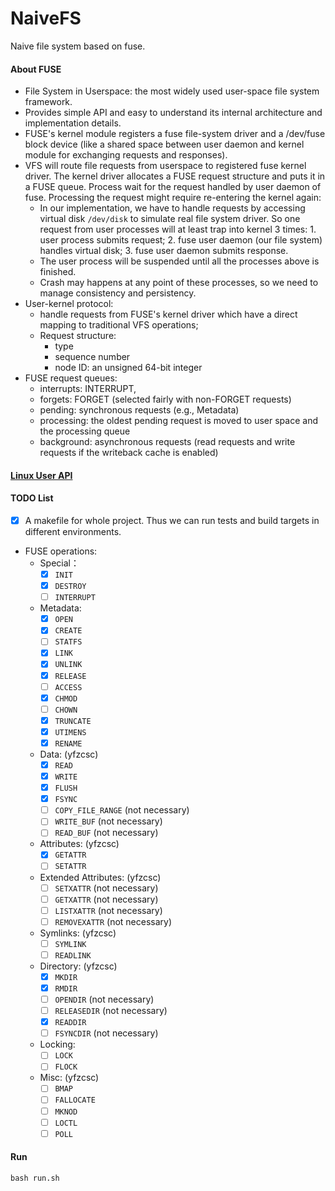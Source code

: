 # NaiveFS
Naive file system based on fuse.
#### About FUSE

- File System in Userspace: the most widely used user-space file system framework.
- Provides simple API and easy to understand its internal architecture and implementation details.
- FUSE's kernel module registers a fuse file-system driver and a /dev/fuse block device (like a shared space between user daemon and kernel module for exchanging requests and responses).
- VFS will route file requests from userspace to registered fuse kernel driver. The kernel driver allocates a FUSE request structure and puts it in a FUSE queue. Process wait for the request handled by user daemon of fuse. Processing the request might require re-entering the kernel again:
  - In our implementation, we have to handle requests by accessing virtual disk `/dev/disk` to simulate real file system driver. So one request from user processes will at least trap into kernel 3 times: 1. user process submits request; 2. fuse user daemon (our file system) handles virtual disk; 3. fuse user daemon submits response.
  - The user process will be suspended until all the processes above is finished.
  - Crash may happens at any point of these processes, so we need to manage consistency and persistency.
- User-kernel protocol:
  - handle requests from FUSE's kernel driver which have a direct mapping to traditional VFS operations;
  - Request structure:
    - type
    - sequence number
    - node ID: an unsigned 64-bit integer
- FUSE request queues:
  - interrupts: INTERRUPT, 
  - forgets: FORGET (selected fairly with non-FORGET requests)
  - pending: synchronous requests (e.g., Metadata)
  - processing: the oldest pending request is moved to user space and the processing queue
  - background: asynchronous requests (read requests and write requests if the writeback cache is enabled)

#### [Linux User API](https://man7.org/linux/man-pages/man2)
#### TODO List

- [x] A makefile for whole project. Thus we can run tests and build targets in different environments.

- FUSE operations:
  - Special：
    - [x] `INIT`
    - [x] `DESTROY`
    - [ ] `INTERRUPT`
  - Metadata:
    - [x] `OPEN`
    - [x] `CREATE`
    - [ ] `STATFS`
    - [x] `LINK`
    - [x] `UNLINK`
    - [x] `RELEASE`
    - [ ] `ACCESS`
    - [x] `CHMOD`
    - [ ] `CHOWN`
    - [x] `TRUNCATE`
    - [x] `UTIMENS`
    - [x] `RENAME`
  - Data: (yfzcsc)
    - [x] `READ`
    - [x] `WRITE`
    - [x] `FLUSH`
    - [x] `FSYNC`
    - [ ] `COPY_FILE_RANGE` (not necessary)
    - [ ] `WRITE_BUF` (not necessary)
    - [ ] `READ_BUF` (not necessary)
  - Attributes: (yfzcsc)
    - [x] `GETATTR`
    - [ ] `SETATTR`
  - Extended Attributes: (yfzcsc)
    - [ ] `SETXATTR` (not necessary)
    - [ ] `GETXATTR` (not necessary)
    - [ ] `LISTXATTR` (not necessary)
    - [ ] `REMOVEXATTR` (not necessary)
  - Symlinks: (yfzcsc)
    - [ ] `SYMLINK`
    - [ ] `READLINK`
  - Directory: (yfzcsc)
    - [x] `MKDIR`
    - [x] `RMDIR`
    - [ ] `OPENDIR`  (not necessary)
    - [ ] `RELEASEDIR` (not necessary)
    - [x] `READDIR` 
    - [ ] `FSYNCDIR` (not necessary)
  - Locking:
    - [ ] `LOCK`
    - [ ] `FLOCK`
  - Misc: (yfzcsc)
    - [ ] `BMAP`
    - [ ] `FALLOCATE`
    - [ ] `MKNOD`
    - [ ] `LOCTL`
    - [ ] `POLL`

#### Run

```shell
bash run.sh
```
